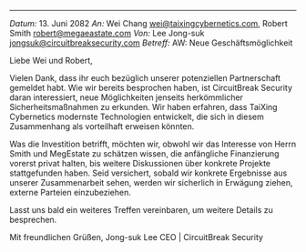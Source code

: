
---

_Datum:_ 13. Juni 2082
_An:_ Wei Chang <wei@taixingcybernetics.com>, Robert Smith <robert@megaeastate.com>
_Von:_ Lee Jong-suk <jongsuk@circuitbreaksecurity.com>
_Betreff:_ AW: Neue Geschäftsmöglichkeit

Liebe Wei und Robert,

Vielen Dank, dass ihr euch bezüglich unserer potenziellen Partnerschaft gemeldet habt. Wie wir bereits besprochen haben, ist CircuitBreak Security daran interessiert, neue Möglichkeiten jenseits herkömmlicher Sicherheitsmaßnahmen zu erkunden. Wir haben erfahren, dass TaiXing Cybernetics modernste Technologien entwickelt, die sich in diesem Zusammenhang als vorteilhaft erweisen könnten.

Was die Investition betrifft, möchten wir, obwohl wir das Interesse von Herrn Smith und MegEstate zu schätzen wissen, die anfängliche Finanzierung vorerst privat halten, bis weitere Diskussionen über konkrete Projekte stattgefunden haben. Seid versichert, sobald wir konkrete Ergebnisse aus unserer Zusammenarbeit sehen, werden wir sicherlich in Erwägung ziehen, externe Parteien einzubeziehen.

Lasst uns bald ein weiteres Treffen vereinbaren, um weitere Details zu besprechen.

Mit freundlichen Grüßen,
Jong-suk Lee
CEO | CircuitBreak Security
